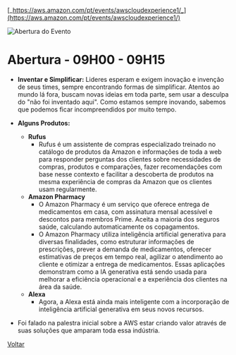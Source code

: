 [_https://aws.amazon.com/pt/events/awscloudexperience1/_](https://aws.amazon.com/pt/events/awscloudexperience1/)

![Abertura do Evento](./pictures/abertura.jpg)

# Abertura - 09H00 - 09H15

* **Inventar e Simplificar:** Lideres esperam e exigem inovação e invenção de seus times, sempre encontrando formas de simplificar. Atentos ao mundo lá fora, buscam novas ideias em toda parte, sem usar a desculpa do "não foi inventado aqui". Como estamos sempre inovando, sabemos que podemos ficar incompreendidos por muito tempo.

* **Alguns Produtos:**
    * **Rufus**
        * Rufus é um assistente de compras especializado treinado no catálogo de produtos da Amazon e informações de toda a web para responder perguntas dos clientes sobre necessidades de compras, produtos e comparações, fazer recomendações com base nesse contexto e facilitar a descoberta de produtos na mesma experiência de compras da Amazon que os clientes usam regularmente.
    * **Amazon Pharmacy**
      * O Amazon Pharmacy é um serviço que oferece entrega de medicamentos em casa, com assinatura mensal acessível e descontos para membros Prime. Aceita a maioria dos seguros saúde, calculando automaticamente os copagamentos. 
      * O Amazon Pharmacy utiliza inteligência artificial generativa para diversas finalidades, como estruturar informações de prescrições, prever a demanda de medicamentos, oferecer estimativas de preços em tempo real, agilizar o atendimento ao cliente e otimizar a entrega de medicamentos. Essas aplicações demonstram como a IA generativa está sendo usada para melhorar a eficiência operacional e a experiência dos clientes na área da saúde.
    * **Alexa** 
        * Agora, a Alexa está ainda mais inteligente com a incorporação de inteligência artificial generativa em seus novos recursos.

* Foi falado na palestra inicial sobre a AWS estar criando valor através de suas soluções que amparam toda essa indústria.

[Voltar](/aws-cloud-experience-2024)